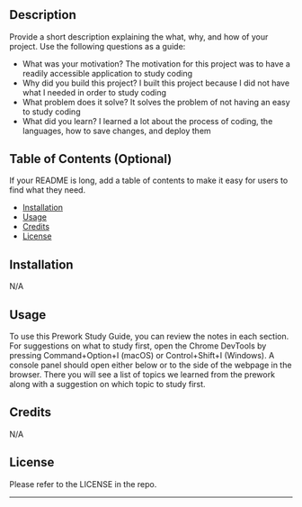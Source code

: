 # <Prework Study Guide>

## Description

Provide a short description explaining the what, why, and how of your project. Use the following questions as a guide:

- What was your motivation?
The motivation for this project was to have a readily accessible application to study coding
- Why did you build this project? I built this project because I did not have what  I needed in order to study coding
- What problem does it solve?
It solves the problem of not having an easy to study coding
- What did you learn?
I learned a lot about the process of coding, the languages, how to save changes, and deploy them

## Table of Contents (Optional)

If your README is long, add a table of contents to make it easy for users to find what they need.

- [Installation](#installation)
- [Usage](#usage)
- [Credits](#credits)
- [License](#license)

## Installation

N/A

## Usage

To use this Prework Study Guide, you can review the notes in each section. For suggestions on what to study first, open the Chrome DevTools by pressing Command+Option+I (macOS) or Control+Shift+I (Windows). A console panel should open either below or to the side of the webpage in the browser. There you will see a list of topics we learned from the prework along with a suggestion on which topic to study first.

## Credits

N/A

## License

Please refer to the LICENSE in the repo.

---

